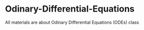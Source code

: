 # Odinary-Differential-Equations
All materials are about Odinary Differential Equations (ODEs) class
